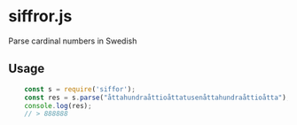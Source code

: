 # siffror.js
Parse cardinal numbers in Swedish

## Usage

```javascript
    const s = require('siffor');
    const res = s.parse("åttahundraåttioåttatusenåttahundraåttioåtta");
    console.log(res);
    // > 888888
```



